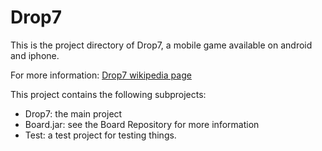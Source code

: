 Drop7
================================

This is the project directory of Drop7, a mobile game available on android and iphone.

For more information: [Drop7 wikipedia page](http://en.wikipedia.org/wiki/Drop7)

This project contains the following subprojects:

* Drop7: the main project
* Board.jar: see the Board Repository for more information
* Test: a test project for testing things.
